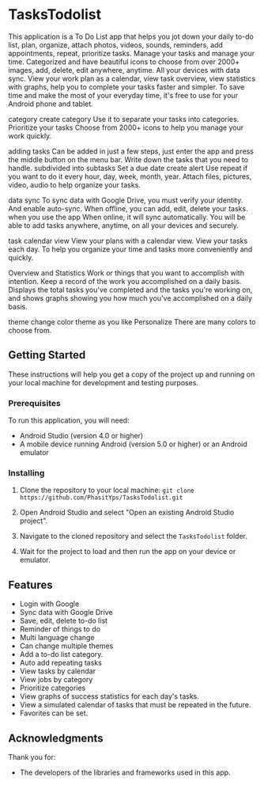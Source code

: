 # TasksTodolist

This application is a To Do List app that helps you jot down your daily to-do list, plan, organize, attach photos, videos, sounds, reminders, add appointments, repeat, prioritize tasks. Manage your tasks and manage your time. Categorized and have beautiful icons to choose from over 2000+ images, add, delete, edit anywhere, anytime. All your devices with data sync. View your work plan as a calendar, view task overview, view statistics with graphs, help you to complete your tasks faster and simpler. To save time and make the most of your everyday time, it's free to use for your Android phone and tablet.

category
create category Use it to separate your tasks into categories. Prioritize your tasks Choose from 2000+ icons to help you manage your work quickly.

adding tasks
Can be added in just a few steps, just enter the app and press the middle button on the menu bar. Write down the tasks that you need to handle. subdivided into subtasks Set a due date create alert Use repeat if you want to do it every hour, day, week, month, year. Attach files, pictures, video, audio to help organize your tasks.

data sync
To sync data with Google Drive, you must verify your identity. And enable auto-sync. When offline, you can add, edit, delete your tasks. when you use the app When online, it will sync automatically. You will be able to add tasks anywhere, anytime, on all your devices and securely.

task calendar view
View your plans with a calendar view. View your tasks each day. To help you organize your time and tasks more conveniently and quickly.

Overview and Statistics
Work or things that you want to accomplish with intention. Keep a record of the work you accomplished on a daily basis. Displays the total tasks you've completed and the tasks you're working on, and shows graphs showing you how much you've accomplished on a daily basis.

theme
change color theme as you like Personalize There are many colors to choose from.

## Getting Started

These instructions will help you get a copy of the project up and running on your local machine for development and testing purposes.

### Prerequisites

To run this application, you will need:

- Android Studio (version 4.0 or higher)
- A mobile device running Android (version 5.0 or higher) or an Android emulator

### Installing

1. Clone the repository to your local machine: `git clone https://github.com/PhasitYps/TasksTodolist.git`


2. Open Android Studio and select "Open an existing Android Studio project".
3. Navigate to the cloned repository and select the `TasksTodolist` folder.
4. Wait for the project to load and then run the app on your device or emulator.

## Features

- Login with Google
- Sync data with Google Drive
- Save, edit, delete to-do list
- Reminder of things to do
- Multi language change
- Can change multiple themes
- Add a to-do list category.
- Auto add repeating tasks
- View tasks by calendar
- View jobs by category
- Prioritize categories
- View graphs of success statistics for each day's tasks.
- View a simulated calendar of tasks that must be repeated in the future.
- Favorites can be set.

## Acknowledgments

Thank you for:

- The developers of the libraries and frameworks used in this app.


